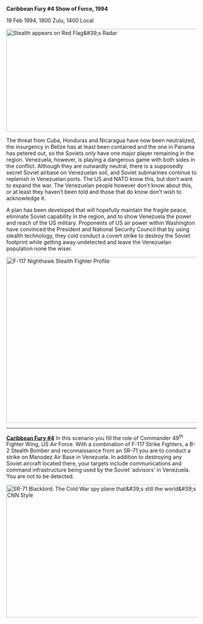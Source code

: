 **Caribbean Fury \#4 Show of Force, 1994**

19 Feb 1994, 1800 Zulu, 1400 Local

<img src="/assets\images\aar\cf\cf4\media\image1.jpeg" style="width:6.5in;height:2.83819in" alt="Stealth appears on Red Flag&amp;#39;s Radar" />

The threat from Cuba, Honduras and Nicaragua have now been neutralized,
the insurgency in Belize has at least been contained and the one in
Panama has petered out, so the Soviets only have one major player
remaining in the region. Venezuela, however, is playing a dangerous game
with both sides in the conflict. Although they are outwardly neutral,
there is a supposedly secret Soviet airbase on Venezuelan soil, and
Soviet submarines continue to replenish in Venezuelan ports. The US and
NATO know this, but don’t want to expand the war. The Venezuelan people
however don’t know about this, or at least they haven’t been told and
those that do know don’t wish to acknowledge it.

A plan has been developed that will hopefully maintain the fragile
peace, eliminate Soviet capability in the region, and to show Venezuela
the power and reach of the US military. Proponents of US air power
within Washington have convinced the President and National Security
Council that by using stealth technology, they cold conduct a covert
strike to destroy the Soviet footprint while getting away undetected and
leave the Venezuelan population none the wiser.

<img src="/assets\images\aar\cf\cf4\media\image2.jpeg" style="width:6.5in;height:4.55417in" alt="F-117 Nighthawk Stealth Fighter Profile" />

----------------

**<u>Caribbean Fury \#4</u>** In this scenario you fill the role of
Commander 49<sup>th</sup> Fighter Wing, US Air Force. With a combination
of F-117 Strike Fighters, a B-2 Stealth Bomber and reconnaissance from
an SR-71 you are to conduct a strike on Manodez Air Base in Venezuela.
In addition to destroying any Soviet aircraft located there, your
targets include communications and command infrastructure being used by
the Soviet ‘advisors’ in Venezuela. You are not to be detected.

<img src="/assets\images\aar\cf\cf4\media\image3.jpeg" style="width:6.5in;height:3.65764in" alt="SR-71 Blackbird: The Cold War spy plane that&amp;#39;s still the world&amp;#39;s fastest airplane - CNN Style" />
